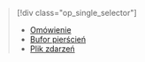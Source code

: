 > [!div class="op_single_selector"]
> * [Omówienie](../articles/sql-database/sql-database-xevent-db-diff-from-svr.md)
> * [Bufor pierścień](../articles/sql-database/sql-database-xevent-code-ring-buffer.md)
> * [Plik zdarzeń](../articles/sql-database/sql-database-xevent-code-event-file.md)
> 
> 

